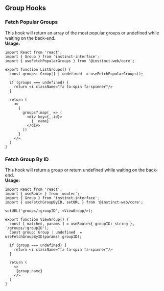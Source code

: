 ## Group Hooks

### Fetch Popular Groups
This hook will return an array of the most popular groups or undefined while waiting on the back-end.
<br/>
**Usage:**
```
import React from 'react';
import { Group } from 'instinct-interface';
import { useFetchPopularGroups } from '@instinct-web/core';

export function ListGroups() {
  const groups: Group[] | undefined  = useFetchPopularGroups();

  if (groups === undefined) {
    return <i className="fa fa-spin fa-spinner"/>
  }

  return (
    <>
      {
        groups?.map(_ => (
          <div key={_.id}>
            {_.name}
          </div>
        ))
      }
    </>
  )
}
```

### Fetch Group By ID
This hook will return a group or return undefined while waiting on the back-end.
<br/>
**Usage:**
```
import React from 'react';
import { useRoute } from 'wouter';
import { Group } from 'instinct-interface';
import { useFetchGroupByID, setURL } from '@instinct-web/core';

setURL('groups/:groupID', <ViewGroup/>);

export function ViewGroup() {
  const [ matched, params ] = useRoute<{ groupID: string }, '/groups/:groupID');
  const group: Group | undefined  = useFetchGroupByID(params!.groupID);

  if (group === undefined) {
    return <i className="fa fa-spin fa-spinner"/>
  }

  return (
    <>
     {group.name}
    </>
  )
}
```
